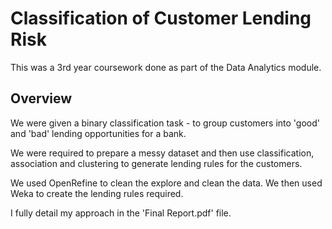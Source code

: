 # Classification of Customer Lending Risk
This was a 3rd year coursework done as part of the Data Analytics module.

## Overview
We were given a binary classification task - to group customers into 'good' and 'bad' lending opportunities for a bank.

We were required to prepare a messy dataset and then use classification, association and clustering to generate lending rules for the customers.

We used OpenRefine to clean the explore and clean the data.
We then used Weka to create the lending rules required.

I fully detail my approach in the 'Final Report.pdf' file.
